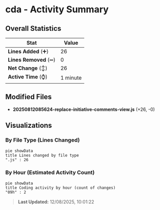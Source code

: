 # cda - Activity Summary 

## Overall Statistics

| Stat                   | Value                                                             |
| ---------------------- | ----------------------------------------------------------------- |
| **Lines Added** (➕)   | 26                                          |
| **Lines Removed** (➖) | 0                                        |
| **Net Change** (↕)    | 26                |
| **Active Time** (⌚)   | 1 minute |


## Modified Files
- **20250812085624-replace-initiative-comments-view.js** (+26, -0)

## Visualizations

### By File Type (Lines Changed)

```mermaid
pie showData
title Lines changed by file type
".js" : 26
```

### By Hour (Estimated Activity Count)

```mermaid
pie showData
title Coding activity by hour (count of changes)
"09h" : 2
```


> **Last Updated:** 12/08/2025, 10:01:22